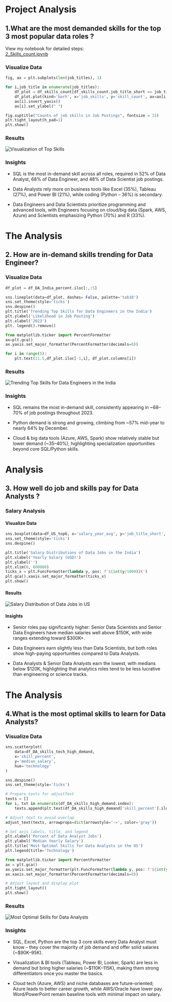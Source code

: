 # Project Analysis

## 1.What are the most demanded skills for the top 3 most popular data roles ?

View my notebook for detailed steps:                      
[2_Skills_count.ipynb](3_project/2_Skills_count.ipynb)

### Visualize Data 

```python
fig, ax = plt.subplots(len(job_titles), 1)

for i,job_title in enumerate(job_titles):
    df_plot = df_skills_count[df_skills_count.job_title_short == job_title].head(5)
    df_plot.plot(kind='barh', x='job_skills', y='skill_count', ax=ax[i], title= job_title,legend=False)
    ax[i].invert_yaxis()
    ax[i].set_ylabel(" ")

fig.suptitle("Counts of job skills in Job Postings", fontsize = 15)
plt.tight_layout(h_pad=1)
plt.show()
```

### Results 

![Visualization of Top Skills](3_Project/images/skills_demand.png)

### Insights

- SQL is the most in-demand skill across all roles, required in 52% of Data Analyst, 68% of Data Engineer, and 48% of Data Scientist job postings.

- Data Analysts rely more on business tools like Excel (35%), Tableau (27%), and Power BI (21%), while coding (Python – 36%) is secondary.

- Data Engineers and Data Scientists prioritize programming and advanced tools, with Engineers focusing on cloud/big data (Spark, AWS, Azure) and Scientists emphasizing Python (70%) and R (33%).


# The Analysis

## 2. How are in-demand skills trending for Data Engineer?

### Visualize Data 

```python 
df_plot = df_DA_India_percent.iloc[:,:5]

sns.lineplot(data=df_plot, dashes= False, palette='tab10')
sns.set_theme(style='ticks')
sns.despine()
plt.title('Trending Top Skills for Data Engineers in the India')
plt.ylabel('Likelihood in Job Posting')
plt.xlabel('2023')
plt. legend().remove()

from matplotlib.ticker import PercentFormatter
ax=plt.gca()
ax.yaxis.set_major_formatter(PercentFormatter(decimals=0))

for i in range(5):
    plt.text(11.5,df_plot.iloc[-1,i], df_plot.columns[i])
```
### Results

![Trending Top Skills for Data Engineers in the India](3_Project/images/Trending_Top_Skills.png)

### Insights 

- SQL remains the most in-demand skill, consistently appearing in ~68–70% of job postings throughout 2023.

- Python demand is strong and growing, climbing from ~57% mid-year to nearly 64% by December.

- Cloud & big data tools (Azure, AWS, Spark) show relatively stable but lower demand (~35–40%), highlighting specialization opportunities beyond core SQL/Python skills.


# Analysis

## 3. How well do job and skills pay for Data Analysts ?

### Salary Analysis 

#### Visualize Data

```python 
sns.boxplot(data=df_US_top6, x='salary_year_avg', y='job_title_short', order=job_order)
sns.set_theme(style='ticks')
sns.despine()

plt.title('Salary Distributions of Data Jobs in the India')
plt.xlabel('Yearly Salary (USD)')
plt.ylabel('')
plt.xlim(0, 600000) 
ticks_x = plt.FuncFormatter(lambda y, pos: f'${int(y/1000)}K')
plt.gca().xaxis.set_major_formatter(ticks_x)
plt.show()
```
#### Results 

![Salary Distribution  of Data Jobs in US](3_Project/images/salary_analysis.png)

#### Insights 

- Senior roles pay significantly higher: Senior Data Scientists and Senior Data Engineers have median salaries well above $150K, with wide ranges extending toward $300K+.

- Data Engineers earn slightly less than Data Scientists, but both roles show high-paying opportunities compared to Data Analysts.

- Data Analysts & Senior Data Analysts earn the lowest, with medians below $120K, highlighting that analytics roles tend to be less lucrative than engineering or science tracks.

# The Analysis

## 4.What is the most optimal skills to learn for Data Analysts?

### Visualize Data 
```python 
sns.scatterplot(
    data=df_DA_skills_tech_high_demand,
    x='skill_percent',
    y='median_salary',
    hue='technology'
)

sns.despine()
sns.set_theme(style='ticks')

# Prepare texts for adjustText
texts = []
for i, txt in enumerate(df_DA_skills_high_demand.index):
    texts.append(plt.text(df_DA_skills_high_demand['skill_percent'].iloc[i], df_DA_skills_high_demand['median_salary'].iloc[i], txt))

# Adjust text to avoid overlap
adjust_text(texts, arrowprops=dict(arrowstyle='->', color='gray'))

# Set axis labels, title, and legend
plt.xlabel('Percent of Data Analyst Jobs')
plt.ylabel('Median Yearly Salary')
plt.title('Most Optimal Skills for Data Analysts in the US')
plt.legend(title='Technology')

from matplotlib.ticker import PercentFormatter
ax = plt.gca()
ax.yaxis.set_major_formatter(plt.FuncFormatter(lambda y, pos: f'${int(y/1000)}K'))
ax.xaxis.set_major_formatter(PercentFormatter(decimals=0))

# Adjust layout and display plot 
plt.tight_layout()
plt.show()
```
### Results 

![Most Optimal Skills for Data Analysts](3_Project/images/optimal_skills.png)

### Insights

- SQL, Excel, Python are the top 3 core skills every Data Analyst must know – they cover the majority of job demand and offer solid salaries (~$90K–95K).

- Visualization & BI tools (Tableau, Power BI, Looker, Spark) are less in demand but bring higher salaries (~$110K–115K), making them strong differentiators once you master the basics.

- Cloud tech (Azure, AWS) and niche databases are future-oriented; Azure leads to better career growth, while AWS/Oracle have lower pay. Word/PowerPoint remain baseline tools with minimal impact on salary.


